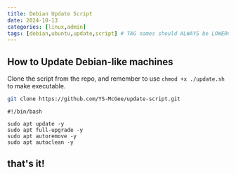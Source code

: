 ```yaml
---
title: Debian Update Script
date: 2024-10-13
categories: [linux,admin]
tags: [debian,ubuntu,update,script] # TAG names should ALWAYS be LOWERCASE
---
```


## How to Update Debian-like machines

Clone the script from the repo, and remember to use ```chmod +x ./update.sh``` to make executable.

```bash
git clone https://github.com/YS-McGee/update-script.git
```

```script
#!/bin/bash

sudo apt update -y 
sudo apt full-upgrade -y
sudo apt autoremove -y
sudo apt autoclean -y
```

## that's it!